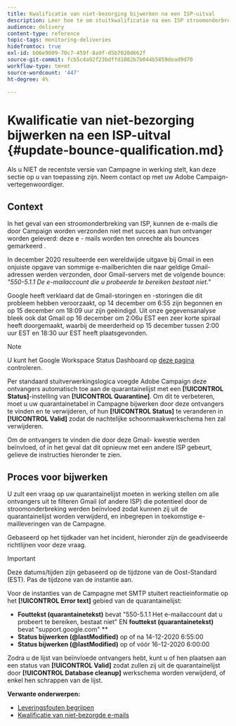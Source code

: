 ```yaml
---
title: Kwalificatie van niet-bezorging bijwerken na een ISP-uitval
description: Leer hoe te om stuitkwalificatie na een ISP stroomonderbreking bij te werken.
audience: delivery
content-type: reference
topic-tags: monitoring-deliveries
hidefromtoc: true
exl-id: b06e9009-70c7-459f-8a9f-d5b7020d662f
source-git-commit: fcb5c4a92f23bdffd1082b7b044b5859dead9d70
workflow-type: tm+mt
source-wordcount: '447'
ht-degree: 4%

---
```


# Kwalificatie van niet-bezorging bijwerken na een ISP-uitval {#update-bounce-qualification.md}

Als u NIET de recentste versie van Campagne in werking stelt, kan deze sectie op u van toepassing zijn. Neem contact op met uw Adobe Campaign-vertegenwoordiger.

## Context

In het geval van een stroomonderbreking van ISP, kunnen de e-mails die door Campaign worden verzonden niet met succes aan hun ontvanger worden geleverd: deze e - mails worden ten onrechte als bounces gemarkeerd .

In december 2020 resulteerde een wereldwijde uitgave bij Gmail in een onjuiste opgave van sommige e-mailberichten die naar geldige Gmail-adressen werden verzonden, door Gmail-servers met de volgende bounce: *&quot;550-5.1.1 De e-mailaccount die u probeerde te bereiken bestaat niet.&quot;*

Google heeft verklaard dat de Gmail-storingen en -storingen die dit probleem hebben veroorzaakt, op 14 december om 6:55 zijn begonnen en op 15 december om 18:09 uur zijn geëindigd. Uit onze gegevensanalyse bleek ook dat Gmail op 16 december om 2:06u EST een zeer korte spiraal heeft doorgemaakt, waarbij de meerderheid op 15 december tussen 2:00 uur EST en 18:30 uur EST heeft plaatsgevonden.

>[!NOTE]
>
>U kunt het Google Workspace Status Dashboard op [deze pagina](https://www.google.com/appsstatus#hl=en&amp;v=status) controleren.


Per standaard stuitverwerkingslogica voegde Adobe Campaign deze ontvangers automatisch toe aan de quarantainelijst met een **[!UICONTROL Status]**-instelling van **[!UICONTROL Quarantine]**. Om dit te verbeteren, moet u uw quarantainetabel in Campagne bijwerken door deze ontvangers te vinden en te verwijderen, of hun **[!UICONTROL Status]** te veranderen in **[!UICONTROL Valid]** zodat de nachtelijke schoonmaakwerkschema hen zal verwijderen.

Om de ontvangers te vinden die door deze Gmail- kwestie werden beïnvloed, of in het geval dat dit opnieuw met een andere ISP gebeurt, gelieve de instructies hieronder te zien.

## Proces voor bijwerken

U zult een vraag op uw quarantainelijst moeten in werking stellen om alle ontvangers uit te filteren Gmail (of andere ISP) die potentieel door de stroomonderbreking werden beïnvloed zodat kunnen zij uit de quarantainelijst worden verwijderd, en inbegrepen in toekomstige e-mailleveringen van de Campagne.

Gebaseerd op het tijdkader van het incident, hieronder zijn de geadviseerde richtlijnen voor deze vraag.

>[!IMPORTANT]
>
>Deze datums/tijden zijn gebaseerd op de tijdzone van de Oost-Standard (EST). Pas de tijdzone van de instantie aan.

Voor de instanties van de Campagne met SMTP stuitert reactieinformatie op het **[!UICONTROL Error text]** gebied van de quarantainelijst:

* **Fouttekst (quarantainetekst)** bevat &quot;550-5.1.1 Het e-mailaccount dat u probeert te bereiken, bestaat niet&quot; EN  **fouttekst (quarantainetekst)** bevat &quot;support.google.com&quot; **
* **Status bijwerken (@lastModified)** op of na 14-12-2020 6:55:00
* **Status bijwerken (@lastModified)** op of vóór 16-12-2020 6:00:00

Zodra u de lijst van beïnvloede ontvangers hebt, kunt u of hen plaatsen aan een status van **[!UICONTROL Valid]** zodat zullen zij uit de quarantainelijst door **[!UICONTROL Database cleanup]** werkschema worden verwijderd, of enkel hen schrappen van de lijst.

**Verwante onderwerpen:**
* [Leveringsfouten begrijpen](../../sending/using/understanding-delivery-failures.md)
* [Kwalificatie van niet-bezorgde e-mails](../../sending/using/understanding-delivery-failures.md#bounce-mail-qualification)
